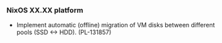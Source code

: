 <!--

A new changelog entry.

Delete placeholder items that do not apply. Empty sections will be removed
automatically during release.

Leave the XX.XX as is: this is a placeholder and will be automatically filled
correctly during the release and helps when backporting over multiple platform
branches.

-->



### NixOS XX.XX platform

- Implement automatic (offline) migration of VM disks between different pools
  (SSD <-> HDD). (PL-131857)
